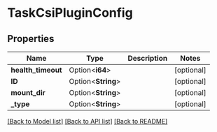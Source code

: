 # TaskCsiPluginConfig

## Properties

Name | Type | Description | Notes
------------ | ------------- | ------------- | -------------
**health_timeout** | Option<**i64**> |  | [optional]
**ID** | Option<**String**> |  | [optional]
**mount_dir** | Option<**String**> |  | [optional]
**_type** | Option<**String**> |  | [optional]

[[Back to Model list]](../README.md#documentation-for-models) [[Back to API list]](../README.md#documentation-for-api-endpoints) [[Back to README]](../README.md)


